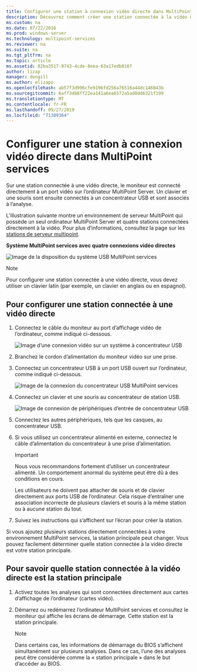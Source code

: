 ```yaml
---
title: Configurer une station à connexion vidéo directe dans MultiPoint services
description: Découvrez comment créer une station connectée à la vidéo directe dans MultiPoint services
ms.custom: na
ms.date: 07/22/2016
ms.prod: windows-server
ms.technology: multipoint-services
ms.reviewer: na
ms.suite: na
ms.tgt_pltfrm: na
ms.topic: article
ms.assetid: 82ba3517-9743-4cde-8eea-63a17edb016f
author: lizap
manager: dongill
ms.author: elizapo
ms.openlocfilehash: ab57f3d996cfe9196fd256a76516a44dc146043b
ms.sourcegitcommit: 6aff3d88ff22ea141a6ea6572a5ad8dd6321f199
ms.translationtype: MT
ms.contentlocale: fr-FR
ms.lasthandoff: 09/27/2019
ms.locfileid: "71389364"
---
```

# <a name="set-up-a-direct-video-connected-station-in-multipoint-services"></a>Configurer une station à connexion vidéo directe dans MultiPoint services
Sur une station connectée à une vidéo directe, le moniteur est connecté directement à un port vidéo sur l’ordinateur MultiPoint Server. Un clavier et une souris sont ensuite connectés à un concentrateur USB et sont associés à l’analyse.  
  
L’illustration suivante montre un environnement de serveur MultiPoint qui possède un seul ordinateur MultiPoint Server et quatre stations connectées directement à la vidéo. Pour plus d’informations, consultez la page sur les [stations de serveur multipoint](MultiPoint-services-Stations.md).  
  
**Système MultiPoint services avec quatre connexions vidéo directes**  
  
![Image de la disposition du système USB MultiPoint services](./media/WMSMultiPointServerUSBSystemLayout.gif)  
  
> [!NOTE]  
> Pour configurer une station connectée à une vidéo directe, vous devez utiliser un clavier latin (par exemple, un clavier en anglais ou en espagnol).  
  
## <a name="to-set-up-a-direct-video-connected-station"></a>Pour configurer une station connectée à une vidéo directe  
  
1.  Connectez le câble du moniteur au port d’affichage vidéo de l’ordinateur, comme indiqué ci-dessous.  
  
    ![Image d’une connexion vidéo sur un système à concentrateur USB](./media/WMSVideoConnection.gif) 
  
2.  Branchez le cordon d’alimentation du moniteur vidéo sur une prise.  
  
3.  Connectez un concentrateur USB à un port USB ouvert sur l’ordinateur, comme indiqué ci-dessous.  
  
    ![Image de la connexion du concentrateur USB MultiPoint services](./media/WMSUSBHubConnection.gif)  
  
4.  Connectez un clavier et une souris au concentrateur de station USB.  
  
    ![Image de connexion de périphériques d’entrée de concentrateur USB](./media/WMSUSBDeviceConnection.gif)  
  
5.  Connectez les autres périphériques, tels que les casques, au concentrateur USB.  
  
6.  Si vous utilisez un concentrateur alimenté en externe, connectez le câble d’alimentation du concentrateur à une prise d’alimentation.  
  
    > [!IMPORTANT]  
    > Nous vous recommandons fortement d’utiliser un concentrateur alimenté. Un comportement anormal du système peut être dû à des conditions en cours.  
    >   
    > Les utilisateurs ne doivent pas attacher de souris et de clavier directement aux ports USB de l’ordinateur. Cela risque d’entraîner une association incorrecte de plusieurs claviers et souris à la même station ou à aucune station du tout.  
  
7.  Suivez les instructions qui s’affichent sur l’écran pour créer la station.  
  
Si vous ajoutez plusieurs stations directement connectées à votre environnement MultiPoint services, la station principale peut changer. Vous pouvez facilement déterminer quelle station connectée à la vidéo directe est votre station principale.  
  
## <a name="to-find-out-which-direct-video-connected-station-is-the-primary-station"></a>Pour savoir quelle station connectée à la vidéo directe est la station principale  
  
1.  Activez toutes les analyses qui sont connectées directement aux cartes d’affichage de l’ordinateur (cartes vidéo).  
  
2.  Démarrez ou redémarrez l’ordinateur MultiPoint services et consultez le moniteur qui affiche les écrans de démarrage. Cette station est la station principale.  
  
    > [!NOTE]  
    > Dans certains cas, les informations de démarrage du BIOS s’affichent simultanément sur plusieurs analyses. Dans ce cas, l’une des analyses peut être considérée comme la « station principale » dans le but d’accéder au BIOS.